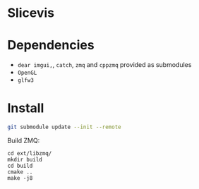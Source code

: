 Slicevis
========

Dependencies
============

* `dear imgui,`, `catch`, `zmq` and `cppzmq` provided as submodules
* `OpenGL`
* `glfw3`

Install
=======

```bash
git submodule update --init --remote
```

Build ZMQ:

```
cd ext/libzmq/
mkdir build
cd build
cmake ..
make -j8
```
